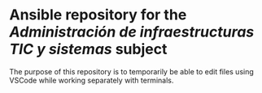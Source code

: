 # Ansible repository for the *Administración de infraestructuras TIC y sistemas* subject

The purpose of this repository is to temporarily be able to edit files using VSCode while working separately with terminals.

